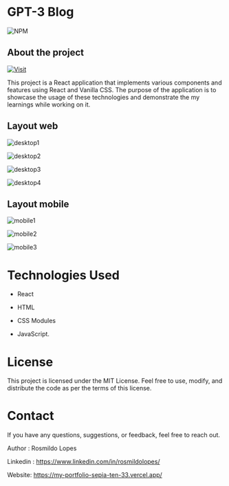 # GPT-3 Blog

![NPM](https://img.shields.io/npm/l/react)

## About the project

[![Visit](https://img.shields.io/badge/Visit-Demo-blue.svg)](https://gpt3-blog.vercel.app/)

This project is a React application that implements various components and features using React and Vanilla CSS. The purpose of the application is to showcase the usage of these technologies and demonstrate the my learnings while working on it.

## Layout web

![desktop1](https://github.com/rosmildoLopes/gpt3-blog/assets/123316625/dd5119cd-a522-4a38-a3d4-7f75ce025295)

![desktop2](https://github.com/rosmildoLopes/gpt3-blog/assets/123316625/01b41430-937c-493e-a773-750d93f1d128)

![desktop3](https://github.com/rosmildoLopes/gpt3-blog/assets/123316625/e056c616-3ee2-45ef-abd8-26588beec427)

![desktop4](https://github.com/rosmildoLopes/gpt3-blog/assets/123316625/51efd5fe-ed1d-4a0b-9230-c03925107f01)

## Layout mobile

![mobile1](https://github.com/rosmildoLopes/gpt3-blog/assets/123316625/5cd44e7a-a2f3-4f86-b5c0-f539717a7aa5)

![mobile2](https://github.com/rosmildoLopes/gpt3-blog/assets/123316625/a8248c9d-4651-422c-812c-23fb262cec2b)

![mobile3](https://github.com/rosmildoLopes/gpt3-blog/assets/123316625/56289878-f1cc-4c60-a7a2-501231c5a807)

# Technologies Used

- React

- HTML

- CSS Modules

- JavaScript.

# License

This project is licensed under the MIT License. Feel free to use, modify, and distribute the code as per the terms of this license.

# Contact

If you have any questions, suggestions, or feedback, feel free to reach out.

Author : Rosmildo Lopes

Linkedin :
https://www.linkedin.com/in/rosmildolopes/

Website: https://my-portfolio-sepia-ten-33.vercel.app/
